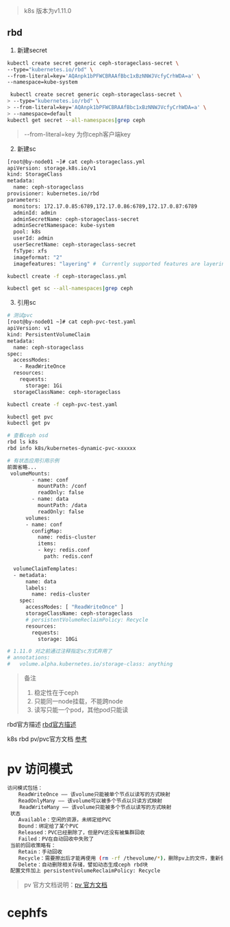 > k8s 版本为v1.11.0
## rbd
1. 新建secret
```bash
kubectl create secret generic ceph-storageclass-secret \
--type="kubernetes.io/rbd" \
--from-literal=key='AQAnpk1bPFWCBRAAfBbc1xBzNNWJVcfyCrhWDA=a' \
--namespace=kube-system

 kubectl create secret generic ceph-storageclass-secret \
> --type="kubernetes.io/rbd" \
> --from-literal=key='AQAnpk1bPFWCBRAAfBbc1xBzNNWJVcfyCrhWDA=a' \
> --namespace=default
kubectl get secret --all-namespaces|grep ceph
```
> --from-literal=key 为你ceph客户端key
2. 新建sc
```bash
[root@by-node01 ~]# cat ceph-storageclass.yml
apiVersion: storage.k8s.io/v1
kind: StorageClass
metadata:
  name: ceph-storageclass
provisioner: kubernetes.io/rbd
parameters:
  monitors: 172.17.0.85:6789,172.17.0.86:6789,172.17.0.87:6789
  adminId: admin
  adminSecretName: ceph-storageclass-secret
  adminSecretNamespace: kube-system
  pool: k8s
  userId: admin
  userSecretName: ceph-storageclass-secret
  fsType: xfs
  imageformat: "2"
  imagefeatures: "layering" #  Currently supported features are layering only. Default is ""

kubectl create -f ceph-storageclass.yml

kubectl get sc --all-namespaces|grep ceph
```
3. 引用sc
```bash
# 测试pvc
[root@by-node01 ~]# cat ceph-pvc-test.yaml
apiVersion: v1
kind: PersistentVolumeClaim
metadata:
  name: ceph-storageclass
spec:
  accessModes:
    - ReadWriteOnce
  resources:
    requests:
      storage: 1Gi
  storageClassName: ceph-storageclass

kubectl create -f ceph-pvc-test.yaml

kubectl get pvc
kubectl get pv

# 查看ceph osd
rbd ls k8s
rbd info k8s/kubernetes-dynamic-pvc-xxxxxx

# 有状态应用引用示例
前面省略...
 volumeMounts:
        - name: conf
          mountPath: /conf
          readOnly: false
        - name: data
          mountPath: /data
          readOnly: false
      volumes:
      - name: conf
        configMap:
          name: redis-cluster
          items:
          - key: redis.conf
            path: redis.conf

  volumeClaimTemplates:
  - metadata:
      name: data
      labels:
        name: redis-cluster
    spec:
      accessModes: [ "ReadWriteOnce" ]
      storageClassName: ceph-storageclass
      # persistentVolumeReclaimPolicy: Recycle
      resources:
        requests:
          storage: 10Gi

# 1.11.0 对之前通过注释指定sc方式弃用了
# annotations:
#   volume.alpha.kubernetes.io/storage-class: anything


```
> 备注
> 1. 稳定性在于ceph
> 2. 只能同一node挂载，不能跨node
> 3. 读写只能一个pod，其他pod只能读

rbd官方描述 [rbd官方描述](https://kubernetes.io/docs/user-guide/volumes/#rbd)

k8s rbd pv/pvc官方文档 [参考](https://kubernetes.io/docs/concepts/storage/storage-classes/)

# pv 访问模式
```bash
访问模式包括：
 　 ReadWriteOnce —— 该volume只能被单个节点以读写的方式映射
 　 ReadOnlyMany —— 该volume可以被多个节点以只读方式映射
    ReadWriteMany —— 该volume只能被多个节点以读写的方式映射    
 状态
 　 Available：空闲的资源，未绑定给PVC 
 　 Bound：绑定给了某个PVC 
 　 Released：PVC已经删除了，但是PV还没有被集群回收 
 　 Failed：PV在自动回收中失败了 
 当前的回收策略有：
 　 Retain：手动回收
 　 Recycle：需要擦出后才能再使用 (rm -rf /thevolume/*)，删除pv上的文件，重新使用
 　 Delete：自动删除相关存储，譬如动态生成ceph rbd块
 配置文件加上 persistentVolumeReclaimPolicy: Recycle
 ```
> pv 官方文档说明：[pv 官方文档](https://kubernetes.io/docs/concepts/storage/persistent-volumes/)

# cephfs
